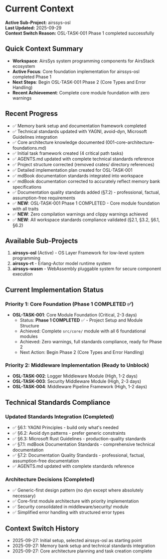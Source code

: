# Current Context

**Active Sub-Project:** airssys-osl  
**Last Updated:** 2025-09-29  
**Context Switch Reason:** OSL-TASK-001 Phase 1 completed successfully

## Quick Context Summary
- **Workspace**: AirsSys system programming components for AirsStack ecosystem
- **Active Focus**: Core foundation implementation for airssys-osl completed Phase 1
- **Next Steps**: Begin OSL-TASK-001 Phase 2 (Core Types and Error Handling)
- **Recent Achievement**: Complete core module foundation with zero warnings

## Recent Progress
- ✅ Memory bank setup and documentation framework completed
- ✅ Technical standards updated with YAGNI, avoid-dyn, Microsoft Guidelines integration
- ✅ Core architecture knowledge documented (001-core-architecture-foundations.md)
- ✅ Initial task framework created (4 critical path tasks)
- ✅ AGENTS.md updated with complete technical standards reference
- ✅ Project structure corrected (removed crates/ directory references)
- ✅ Detailed implementation plan created for OSL-TASK-001
- ✅ mdBook documentation standards integrated into workspace
- ✅ mdBook documentation corrected to accurately reflect memory bank specifications
- ✅ Documentation quality standards added (§7.2) - professional, factual, assumption-free requirements
- ✅ **NEW**: OSL-TASK-001 Phase 1 COMPLETED - Core module foundation with all traits
- ✅ **NEW**: Zero compilation warnings and clippy warnings achieved
- ✅ **NEW**: All workspace standards compliance validated (§2.1, §3.2, §6.1, §6.2)

## Available Sub-Projects
1. **airssys-osl** (Active) - OS Layer Framework for low-level system programming
2. **airssys-rt** - Erlang-Actor model runtime system
3. **airssys-wasm** - WebAssembly pluggable system for secure component execution

## Current Implementation Status

### Priority 1: Core Foundation (Phase 1 COMPLETED ✅)
- **OSL-TASK-001**: Core Module Foundation (Critical, 2-3 days)
  - Status: **Phase 1 COMPLETED** ✅ - Project Setup and Module Structure
  - Achieved: Complete `src/core/` module with all 6 foundational modules
  - Achieved: Zero warnings, full standards compliance, ready for Phase 2
  - Next Action: Begin Phase 2 (Core Types and Error Handling)

### Priority 2: Middleware Implementation (Ready to Unblock)
- **OSL-TASK-002**: Logger Middleware Module (High, 1-2 days)
- **OSL-TASK-003**: Security Middleware Module (High, 2-3 days)  
- **OSL-TASK-004**: Middleware Pipeline Framework (High, 1-2 days)

## Technical Standards Compliance

### Updated Standards Integration (Completed)
- ✅ §6.1: YAGNI Principles - build only what's needed
- ✅ §6.2: Avoid dyn patterns - prefer generic constraints
- ✅ §6.3: Microsoft Rust Guidelines - production-quality standards
- ✅ §7.1: mdBook Documentation Standards - comprehensive technical documentation
- ✅ §7.2: Documentation Quality Standards - professional, factual, assumption-free documentation
- ✅ AGENTS.md updated with complete standards reference

### Architecture Decisions (Completed)
- ✅ Generic-first design pattern (no dyn except where absolutely necessary)
- ✅ Core-first module architecture with priority implementation
- ✅ Security consolidated in middleware/security/ module
- ✅ Simplified error handling with structured error types

## Context Switch History
- 2025-09-27: Initial setup, selected airssys-osl as starting point
- 2025-09-27: Memory bank setup and technical standards integration
- 2025-09-27: Core architecture planning and task creation complete